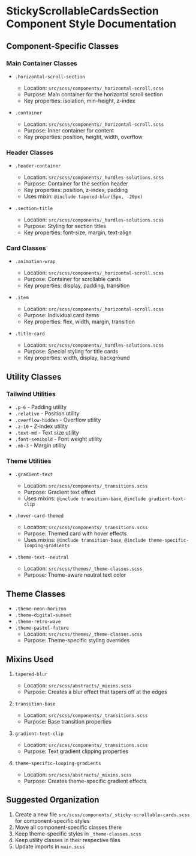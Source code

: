 # StickyScrollableCardsSection Component Style Documentation

## Component-Specific Classes

### Main Container Classes
- `.horizontal-scroll-section`
  - Location: `src/scss/components/_horizontal-scroll.scss`
  - Purpose: Main container for the horizontal scroll section
  - Key properties: isolation, min-height, z-index

- `.container`
  - Location: `src/scss/components/_horizontal-scroll.scss`
  - Purpose: Inner container for content
  - Key properties: position, height, width, overflow

### Header Classes
- `.header-container`
  - Location: `src/scss/components/_hurdles-solutions.scss`
  - Purpose: Container for the section header
  - Key properties: position, z-index, padding
  - Uses mixin: `@include tapered-blur(5px, -20px)`

- `.section-title`
  - Location: `src/scss/components/_hurdles-solutions.scss`
  - Purpose: Styling for section titles
  - Key properties: font-size, margin, text-align

### Card Classes
- `.animation-wrap`
  - Location: `src/scss/components/_horizontal-scroll.scss`
  - Purpose: Container for scrollable cards
  - Key properties: display, padding, transition

- `.item`
  - Location: `src/scss/components/_horizontal-scroll.scss`
  - Purpose: Individual card items
  - Key properties: flex, width, margin, transition

- `.title-card`
  - Location: `src/scss/components/_hurdles-solutions.scss`
  - Purpose: Special styling for title cards
  - Key properties: width, display, background

## Utility Classes

### Tailwind Utilities
- `.p-6` - Padding utility
- `.relative` - Position utility
- `.overflow-hidden` - Overflow utility
- `.z-10` - Z-index utility
- `.text-md` - Text size utility
- `.font-semibold` - Font weight utility
- `.mb-3` - Margin utility

### Theme Utilities
- `.gradient-text`
  - Location: `src/scss/components/_transitions.scss`
  - Purpose: Gradient text effect
  - Uses mixins: `@include transition-base`, `@include gradient-text-clip`

- `.hover-card-themed`
  - Location: `src/scss/components/_transitions.scss`
  - Purpose: Themed card with hover effects
  - Uses mixins: `@include transition-base`, `@include theme-specific-looping-gradients`

- `.theme-text--neutral`
  - Location: `src/scss/themes/_theme-classes.scss`
  - Purpose: Theme-aware neutral text color

## Theme Classes
- `.theme-neon-horizon`
- `.theme-digital-sunset`
- `.theme-retro-wave`
- `.theme-pastel-future`
  - Location: `src/scss/themes/_theme-classes.scss`
  - Purpose: Theme-specific styling overrides

## Mixins Used
1. `tapered-blur`
   - Location: `src/scss/abstracts/_mixins.scss`
   - Purpose: Creates a blur effect that tapers off at the edges

2. `transition-base`
   - Location: `src/scss/components/_transitions.scss`
   - Purpose: Base transition properties

3. `gradient-text-clip`
   - Location: `src/scss/components/_transitions.scss`
   - Purpose: Text gradient clipping properties

4. `theme-specific-looping-gradients`
   - Location: `src/scss/abstracts/_mixins.scss`
   - Purpose: Creates theme-specific gradient effects

## Suggested Organization
1. Create a new file `src/scss/components/_sticky-scrollable-cards.scss` for component-specific styles
2. Move all component-specific classes there
3. Keep theme-specific styles in `_theme-classes.scss`
4. Keep utility classes in their respective files
5. Update imports in `main.scss` 